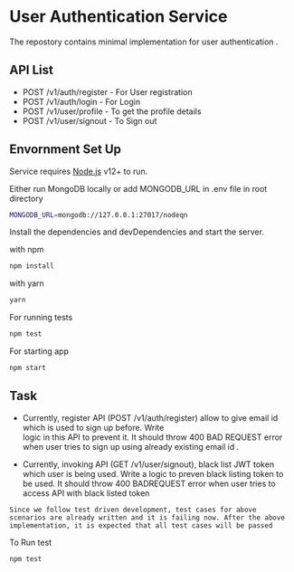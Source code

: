 # User Authentication Service


The repostory contains minimal implementation for user authentication . 

## API List

- POST /v1/auth/register -  For User registration
- POST /v1/auth/login   - For Login
- POST /v1/user/profile -  To get the profile details
- POST /v1/user/signout - To Sign out


## Envornment Set Up

Service  requires [Node.js](https://nodejs.org/) v12+ to run.

Either run MongoDB locally or add MONGODB_URL in .env file in root directory

```sh
MONGODB_URL=mongodb://127.0.0.1:27017/nodeqn
```


Install the dependencies and devDependencies and start the server.

with npm 
```sh
npm install
```
with yarn
```sh
yarn
```

For running tests

```sh
npm test
```


For starting app

```sh
npm start
```

## Task

-  Currently, register API (POST /v1/auth/register)  allow to give email id which is used to sign up before. Write  
logic in this API to prevent it. It should throw 400 BAD REQUEST error when user tries to sign up using already existing email id .  

- Currently, invoking API (GET /v1/user/signout),  black list JWT token which user is being used. Write a logic to preven black listing token to be used.  It should throw 400 BADREQUEST error when user tries to access API with black listed token  

`Since we follow test driven development, test cases for above scenarios are already written and it is failing now. After the above implementation, it is expected that all test cases will be passed`

To Run test

```sh
npm test
```

